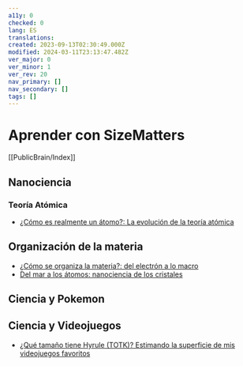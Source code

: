 ```yaml
---
a11y: 0
checked: 0
lang: ES
translations: 
created: 2023-09-13T02:30:49.000Z
modified: 2024-03-11T23:13:47.482Z
ver_major: 0
ver_minor: 1
ver_rev: 20
nav_primary: []
nav_secondary: []
tags: []
---
```

# Aprender con SizeMatters

[[PublicBrain/Index]]

## Nanociencia

### Teoría Atómica

* [¿Cómo es realmente un átomo?: La evolución de la teoría atómica](https://www.youtube.com/watch?v=EBfclDa8Xf4)

## Organización de la materia

* [¿Cómo se organiza la materia?: del electrón a lo macro](https://www.youtube.com/watch?v=WSns3PG2iu8)
* [Del mar a los átomos: nanociencia de los cristales](https://www.youtube.com/watch?v=i_ufvfOFIUc)

## Ciencia y Pokemon

## Ciencia y Videojuegos

*  [¿Qué tamaño tiene Hyrule (TOTK)? Estimando la superficie de mis videojuegos favoritos](https://www.youtube.com/watch?v=YadBg0IFT5w)